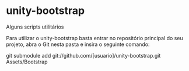 # unity-bootstrap
Alguns scripts utilitários

Para utilizar o unity-bootstrap basta entrar no repositório principal do seu projeto, abra o Git nesta pasta e insira o seguinte comando:

git submodule add git://github.com/[usuario]/unity-bootstrap.git Assets/Bootstrap
